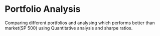 # Portfolio Analysis
Comparing different portfolios and analysing which performs better than market(SP 500) using Quantitative analysis and sharpe ratios.